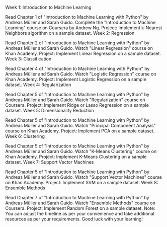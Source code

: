 Week 1: Introduction to Machine Learning

Read Chapter 1 of "Introduction to Machine Learning with Python" by Andreas Müller and Sarah Guido.
Complete the "Introduction to Machine Learning" course on Coursera by Andrew Ng.
Project: Implement k-Nearest Neighbors algorithm on a sample dataset.
Week 2: Regression

Read Chapter 2 of "Introduction to Machine Learning with Python" by Andreas Müller and Sarah Guido.
Watch "Linear Regression" course on Khan Academy.
Project: Implement Linear Regression on a sample dataset.
Week 3: Classification

Read Chapter 4 of "Introduction to Machine Learning with Python" by Andreas Müller and Sarah Guido.
Watch "Logistic Regression" course on Khan Academy.
Project: Implement Logistic Regression on a sample dataset.
Week 4: Regularization

Read Chapter 5 of "Introduction to Machine Learning with Python" by Andreas Müller and Sarah Guido.
Watch "Regularization" course on Coursera.
Project: Implement Ridge or Lasso Regression on a sample dataset.
Week 5: Dimensionality Reduction

Read Chapter 5 of "Introduction to Machine Learning with Python" by Andreas Müller and Sarah Guido.
Watch "Principal Component Analysis" course on Khan Academy.
Project: Implement PCA on a sample dataset.
Week 6: Clustering

Read Chapter 5 of "Introduction to Machine Learning with Python" by Andreas Müller and Sarah Guido.
Watch "K-Means Clustering" course on Khan Academy.
Project: Implement K-Means Clustering on a sample dataset.
Week 7: Support Vector Machines

Read Chapter 5 of "Introduction to Machine Learning with Python" by Andreas Müller and Sarah Guido.
Watch "Support Vector Machines" course on Khan Academy.
Project: Implement SVM on a sample dataset.
Week 8: Ensemble Methods

Read Chapter 7 of "Introduction to Machine Learning with Python" by Andreas Müller and Sarah Guido.
Watch "Ensemble Methods" course on Coursera.
Project: Implement Random Forest on a sample dataset.
Note: You can adjust the timeline as per your convenience and take additional resources as per your requirements. Good luck with your learning!
